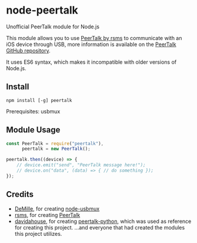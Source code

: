 # node-peertalk
Unofficial PeerTalk module for Node.js

This module allows you to use [PeerTalk by rsms](https://github.com/rsms/peertalk) to communicate with an iOS device through USB, more information is available on the [PeerTalk GitHub repository](https://github.com/rsms/peertalk).

It uses ES6 syntax, which makes it incompatible with older versions of Node.js.

## Install

```
npm install [-g] peertalk
```

Prerequisites: usbmux

## Module Usage

```javascript
const PeerTalk = require("peertalk"),
      peertalk = new PeerTalk();

peertalk.then((device) => {
    // device.emit("send", "PeerTalk message here!");
    // device.on("data", (data) => { // do something });
});

```

## Credits
* [DeMille](https://github.com/DeMille/), for creating [node-usbmux](https://github.com/DeMille/node-usbmux)
* [rsms](https://github.com/rsms/), for creating [PeerTalk](https://github.com/rsms/peertalk)
* [davidahouse](https://github.com/davidahouse/), for creating [peertalk-python](https://github.com/davidahouse/peertalk-python), which was used as reference for creating this project.
...and everyone that had created the modules this project utilizes.